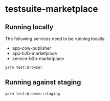# testsuite-marketplace

## Running locally

The following services need to be running locally: 
- app-cow-publisher
- app-b2b-marketplace
- service-b2b-marketplace

```
yarn test:browser
```

## Running against staging

```
yarn test:browser:staging
```